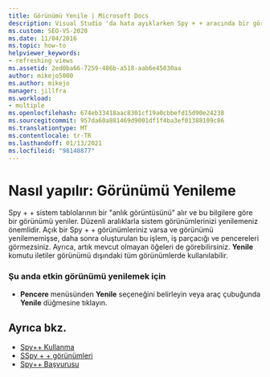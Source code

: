 ```yaml
---
title: Görünümü Yenile | Microsoft Docs
description: Visual Studio 'da hata ayıklarken Spy + + aracında bir görünümü yenileme bölümüne bakın. Spy + +, sistem tablolarının bir anlık görüntüsünü alır ve bu bilgilere göre bir görünümü yeniler.
ms.custom: SEO-VS-2020
ms.date: 11/04/2016
ms.topic: how-to
helpviewer_keywords:
- refreshing views
ms.assetid: 2ed0ba66-7259-486b-a518-aab6e45030aa
author: mikejo5000
ms.author: mikejo
manager: jillfra
ms.workload:
- multiple
ms.openlocfilehash: 674eb33418aac8301cf19a0cbbefd15d90e24238
ms.sourcegitcommit: 957da60a881469d9001df1f4ba3ef01388109c86
ms.translationtype: MT
ms.contentlocale: tr-TR
ms.lasthandoff: 01/13/2021
ms.locfileid: "98148877"
---
```

# <a name="how-to-refresh-the-view"></a>Nasıl yapılır: Görünümü Yenileme
Spy + + sistem tablolarının bir "anlık görüntüsünü" alır ve bu bilgilere göre bir görünümü yeniler. Düzenli aralıklarla sistem görünümlerinizi yenilemeniz önemlidir. Açık bir Spy + + görünümleriniz varsa ve görünümü yenilememişse, daha sonra oluşturulan bu işlem, iş parçacığı ve pencereleri görmezsiniz. Ayrıca, artık mevcut olmayan öğeleri de görebilirsiniz. **Yenile** komutu iletiler görünümü dışındaki tüm görünümlerde kullanılabilir.

### <a name="to-refresh-the-currently-active-view"></a>Şu anda etkin görünümü yenilemek için

- **Pencere** menüsünden **Yenile** seçeneğini belirleyin veya araç çubuğunda **Yenile** düğmesine tıklayın.

## <a name="see-also"></a>Ayrıca bkz.
- [Spy++ Kullanma](../debugger/using-spy-increment.md)
- [SSpy + + görünümleri](../debugger/spy-increment-views.md)
- [Spy++ Başvurusu](../debugger/spy-increment-reference.md)